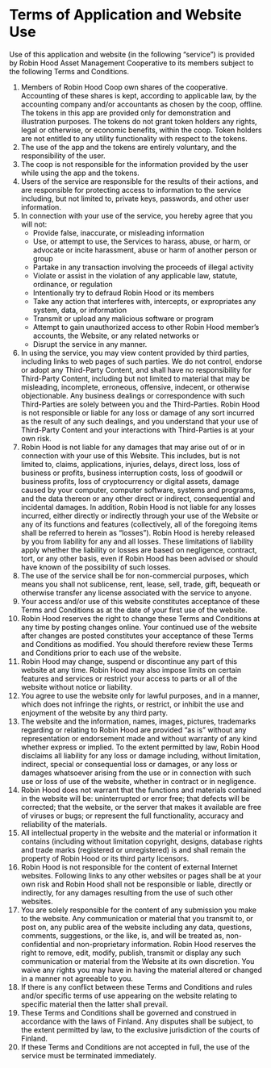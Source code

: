 <style>
  * {
    color: black;
  }
</style>

# Terms of Application and Website Use


Use of this application and website (in the following “service”) is provided by Robin Hood Asset Management Cooperative to its members subject to the following Terms and Conditions.

1. Members of Robin Hood Coop own shares of the cooperative. Accounting of these shares is kept, according to applicable law, by the accounting company and/or accountants as chosen by the coop, offline. The tokens in this app are provided only for demonstration and illustration purposes. The tokens do not grant token holders any rights, legal or otherwise, or economic benefits, within the coop. Token holders are not entitled to any utility functionality with respect to the tokens. 
2. The use of the app and the tokens are entirely voluntary, and the responsibility of the user. 
3. The coop is not responsible for the information provided by the user while using the app and the tokens. 
4. Users of the service are responsible for the results of their actions, and are responsible for protecting access to information to the service including, but not limited to, private keys, passwords, and other user information.
5. In connection with your use of the service, you hereby agree that you will not:
    - Provide false, inaccurate, or misleading information
    - Use, or attempt to use, the Services to harass, abuse, or harm, or advocate or incite harassment, abuse or harm of another person or group
    - Partake in any transaction involving the proceeds of illegal activity
    - Violate or assist in the violation of any applicable law, statute, ordinance, or regulation
    - Intentionally try to defraud Robin Hood or its members
    - Take any action that interferes with, intercepts, or expropriates any system, data, or information
    - Transmit or upload any malicious software or program
    - Attempt to gain unauthorized access to other Robin Hood member’s accounts, the Website, or any related networks or
    - Disrupt the service in any manner.
6. In using the service, you may view content provided by third parties, including links to web pages of such parties. We do not control, endorse or adopt any Third-Party Content, and shall have no responsibility for Third-Party Content, including but not limited to material that may be misleading, incomplete, erroneous, offensive, indecent, or otherwise objectionable. Any business dealings or correspondence with such Third-Parties are solely between you and the Third-Parties. Robin Hood is not responsible or liable for any loss or damage of any sort incurred as the result of any such dealings, and you understand that your use of Third-Party Content and your interactions with Third-Parties is at your own risk.
7. Robin Hood is not liable for any damages that may arise out of or in connection with your use of this Website. This includes, but is not limited to, claims, applications, injuries, delays, direct loss, loss of business or profits, business interruption costs, loss of goodwill or business profits, loss of cryptocurrency or digital assets, damage caused by your computer, computer software, systems and programs, and the data thereon or any other direct or indirect, consequential and incidental damages. In addition, Robin Hood is not liable for any losses incurred, either directly or indirectly through your use of the Website or any of its functions and features (collectively, all of the foregoing items shall be referred to herein as “losses”). Robin Hood is hereby released by you from liability for any and all losses. These limitations of liability apply whether the liability or losses are based on negligence, contract, tort, or any other basis, even if Robin Hood has been advised or should have known of the possibility of such losses.
8. The use of the service shall be for non-commercial purposes, which means you shall not sublicense, rent, lease, sell, trade, gift, bequeath or otherwise transfer any license associated with the service to anyone.
9. Your access and/or use of this website constitutes acceptance of these Terms and Conditions as at the date of your first use of the website.
10. Robin Hood reserves the right to change these Terms and Conditions at any time by posting changes online. Your continued use of the website after changes are posted constitutes your acceptance of these Terms and Conditions as modified. You should therefore review these Terms and Conditions prior to each use of the website.
11. Robin Hood may change, suspend or discontinue any part of this website at any time. Robin Hood may also impose limits on certain features and services or restrict your access to parts or all of the website without notice or liability.
12. You agree to use the website only for lawful purposes, and in a manner, which does not infringe the rights, or restrict, or inhibit the use and enjoyment of the website by any third party.
13. The website and the information, names, images, pictures, trademarks regarding or relating to Robin Hood are provided “as is” without any representation or endorsement made and without warranty of any kind whether express or implied. To the extent permitted by law, Robin Hood disclaims all liability for any loss or damage including, without limitation, indirect, special or consequential loss or damages, or any loss or damages whatsoever arising from the use or in connection with such use or loss of use of the website, whether in contract or in negligence. 
14. Robin Hood does not warrant that the functions and materials contained in the website will be: uninterrupted or error free; that defects will be corrected; that the website, or the server that makes it available are free of viruses or bugs; or represent the full functionality, accuracy and reliability of the materials.
15. All intellectual property in the website and the material or information it contains (including without limitation copyright, designs, database rights and trade marks (registered or unregistered) is and shall remain the property of Robin Hood or its third party licensors.
16. Robin Hood is not responsible for the content of external Internet websites. Following links to any other websites or pages shall be at your own risk and Robin Hood shall not be responsible or liable, directly or indirectly, for any damages resulting from the use of such other websites.
17. You are solely responsible for the content of any submission you make to the website. Any communication or material that you transmit to, or post on, any public area of the website including any data, questions, comments, suggestions, or the like, is, and will be treated as, non-confidential and non-proprietary information. Robin Hood reserves the right to remove, edit, modify, publish, transmit or display any such communication or material from the Website at its own discretion. You waive any rights you may have in having the material altered or changed in a manner not agreeable to you.
18. If there is any conflict between these Terms and Conditions and rules and/or specific terms of use appearing on the website relating to specific material then the latter shall prevail.
19. These Terms and Conditions shall be governed and construed in accordance with the laws of Finland. Any disputes shall be subject, to the extent permitted by law, to the exclusive jurisdiction of the courts of Finland.
20. If these Terms and Conditions are not accepted in full, the use of the service must be terminated immediately.
